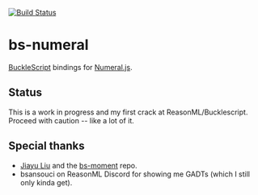 [![Build Status](https://travis-ci.org/drwlrsn/bs-numeral.svg?branch=master)](https://travis-ci.org/drwlrsn/bs-numeral)

# bs-numeral
[BuckleScript](https://github.com/bloomberg/bucklescript) bindings for [Numeral.js](https://numeraljs.com/).

## Status

This is a work in progress and my first crack at ReasonML/Bucklescript. Proceed with caution -- like a lot of it.

## Special thanks
- [Jiayu Liu](https://github.com/Jimexist) and the [bs-moment](https://github.com/reasonml-community/bs-moment) repo.
- bsansouci on ReasonML Discord for showing me GADTs (which I still only kinda get).
